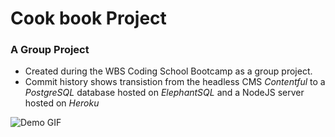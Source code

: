 # Cook book Project

### A Group Project
- Created during the WBS Coding School Bootcamp as a group project.
- Commit history shows transistion from the headless CMS *Contentful* to a *PostgreSQL* database hosted on *ElephantSQL* and a NodeJS server hosted on *Heroku*

![Demo GIF](gif.gif)